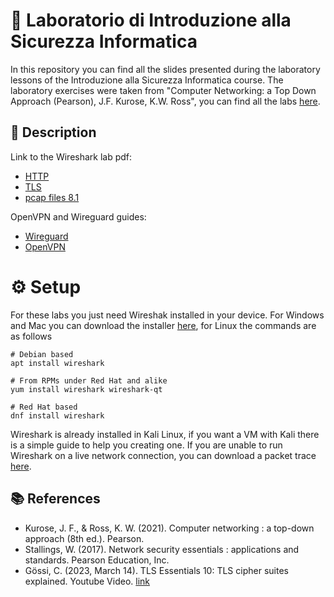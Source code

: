# :closed_lock_with_key: Laboratorio di Introduzione alla Sicurezza Informatica 
In this repository you can find all the slides presented during the laboratory lessons of the Introduzione alla Sicurezza Informatica course. The laboratory exercises were taken from "Computer Networking: a Top Down Approach (Pearson), J.F. Kurose, K.W. Ross", you can find all the labs [here](https://gaia.cs.umass.edu/kurose_ross/wireshark.php).

## :memo: Description 
Link to the Wireshark lab pdf:
*   [HTTP](http://www-net.cs.umass.edu/wireshark-labs/Wireshark_HTTP_v8.0.pdf)
*   [TLS](TLS/Wireshark_TLS_v8.1.pdf)
*   [pcap files 8.1](http://www-net.cs.umass.edu/wireshark-labs/wireshark-traces-8.1.zip)

OpenVPN and Wireguard guides:
*   [Wireguard](https://www.makeuseof.com/vpn-wireguard/)
*   [OpenVPN](https://www.cyberciti.biz/faq/ubuntu-18-04-lts-set-up-openvpn-server-in-5-minutes/)

# :gear:  Setup
For these labs you just need Wireshak installed in your device. For Windows and Mac you can download the installer [here](https://www.wireshark.org/#download), for Linux the commands are as follows

```
# Debian based
apt install wireshark

# From RPMs under Red Hat and alike
yum install wireshark wireshark-qt

# Red Hat based
dnf install wireshark

```
Wireshark is already installed in Kali Linux, if you want a VM with Kali there is a simple guide to help you creating one. 
If you are unable to run Wireshark on a live network connection, you can download a packet trace [here](http://gaia.cs.umass.edu/wireshark-labs/wireshark-traces.zip).

## :books: References

* Kurose, J. F., & Ross, K. W. (2021). Computer networking : a top-down approach (8th ed.). Pearson.
* Stallings, W. (2017). Network security essentials : applications and standards. Pearson Education, Inc.
* Gössi, C. (2023, March 14). TLS Essentials 10: TLS cipher suites explained. Youtube Video. [link](https://www.youtube.com/watch?app=desktop&v=mFdDap9A9-Q&ab_channel=CyrillG%C3%B6ssi)